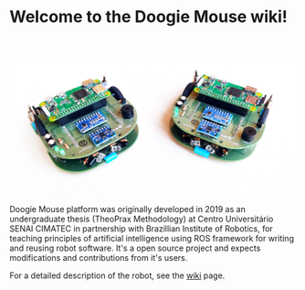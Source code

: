 # Welcome to the Doogie Mouse wiki!

<p align="center">
<br>
<br>
<img src="images/doogies.jpg" alt="Doogie Mouse robots assembled">
</p>

Doogie Mouse platform was originally developed in 2019 as an undergraduate thesis (TheoPrax Methodology) at Centro Universitário SENAI CIMATEC in partnership with Brazillian Institute of Robotics, for teaching principles of artificial intelligence using ROS framework for writing and reusing robot software. It's a open source project and expects modifications and contributions from it's users. 

For a detailed description of the robot, see the [wiki](https://github.com/doogie-mouse/doogie/wiki) page.
